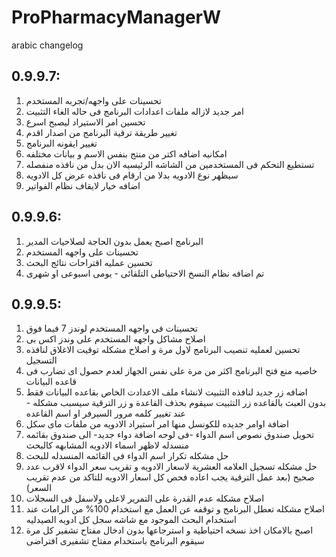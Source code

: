 # ProPharmacyManagerW 
arabic changelog

## 0.9.9.7:
1.  تحسينات على واجهه/تجربه المستخدم
2.  امر جديد لازاله ملفات اعدادات البرنامج فى حاله الغاء التثبيت
3.  تحسين امر الاستيراد ليصبح اسرع
4.  تغيير طريقة ترقية البرنامج من اصدار اقدم
5.  تغيير ايقونه البرنامج
6.  امكانيه اضافه اكتر من منتج بنفس الاسم و بيانات مختلفه
7.  تستطيع التحكم فى المستخدمين من الشاشه الرئيسيه الان بدل من نافذه منفصله
8.  سيظهر نوع الادويه بدلا من ارقام فى نافذه عرض كل الادويه
9.  اضافه خيار لايقاف نظام الفواتير

## 0.9.9.6:
1.  البرنامج اصبح يعمل بدون الحاجة لصلاحيات المدير
2.  تحسينات على واجهه المستخدم
3.  تحسين عمليه اقتراحات نتائج البحث
4.  تم اضافه نظام النسخ الاحتياطى التلقائى - يومى اسبوعى او شهرى


## 0.9.9.5:
1.  تحسينات فى واجهه المستخدم لوندز 7 فيما فوق
2.  اصلاح مشاكل واجهه المستخدم على وندز اكس بى
3.  تحسين لعمليه تنصيب البرنامج لاول مرة و اصلاح مشكله توقيت الاغلاق لنافذه التسجيل 
4.  خاصيه منع فتح البرنامج اكثر من مرة على نفس الجهاز لعدم حصول اى تضارب فى قاعده البيانات 
5.  اضافه زر جديد لنافذه التثبيت لانشاء ملف الاعدادت الخاص بقاعده البيانات فقط بدون العبث بالقاعده
    زر التثبيت سيقوم بحذف القاعدة و زر الترقية سيسبب مشكله - عند تغيير
    كلمه مرور السيرفر او اسم القاعده
6.  اضافة اوامر جديده للكونسل منها امر استيراد الادويه من ملفات ماى سكل
7.  تحويل صندوق نصوص اسم الدواء -فى لوحه اضافة دواء جديد- الى صندوق بقائمه منسدله لاظهر
    اسماء الادويه المشابهه كالبحث
8.  حل مشكله تكرار اسم الدواء فى القائمه المنسدله للبحث
9.  حل مشكله تسجيل العلامه العشرية لاسعار الادويه و تقريب سعر الدواء لاقرب عدد صحيح
     (بعد عمل الترقية يجب اعاده فحص كل اسعار الادويه للتاكد من عدم تقريب السعر)
10. اصلاح مشكله عدم القدرة على التمرير لاعلى ولاسفل فى السجلات 
11. اصلاح مشكله تعطل البرنامج و توقفه عن العمل مع استخدام 100% من الرامات عند
    استخدام البحث الموجود مع شاشه سجل كل ادويه الصيدليه
12. اصبح بالامكان اخذ نسخه احتياطية و استرجاعها بدون ادخال مفتاح تشفير كل مرة
    سيقوم البرنامج باستخدام مفتاح تشفيرى افتراضى
